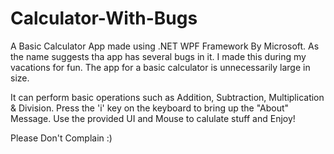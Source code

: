# Calculator-With-Bugs

A Basic Calculator App made using .NET WPF Framework By Microsoft. As the name suggests tha app has several bugs in it. I made this during my vacations for fun. The app for a basic calculator is unnecessarily large in size.

It can perform basic operations such as Addition, Subtraction, Multiplication & Division.
Press the 'i' key on the keyboard to bring up the "About" Message.
Use the provided UI and Mouse to calulate stuff and Enjoy!

Please Don't Complain :)
